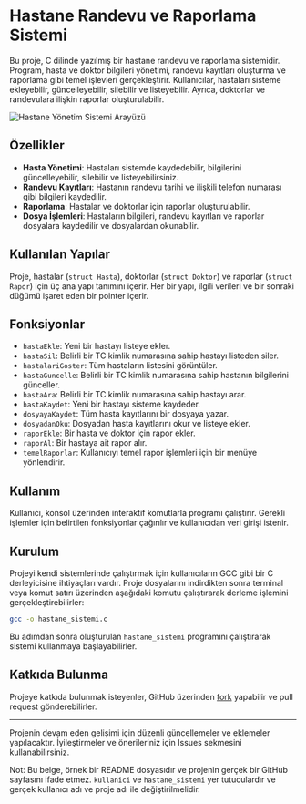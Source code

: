 # Hastane Randevu ve Raporlama Sistemi

Bu proje, C dilinde yazılmış bir hastane randevu ve raporlama sistemidir. Program, hasta ve doktor bilgileri yönetimi, randevu kayıtları oluşturma ve raporlama gibi temel işlevleri gerçekleştirir. Kullanıcılar, hastaları sisteme ekleyebilir, güncelleyebilir, silebilir ve listeyebilir. Ayrıca, doktorlar ve randevulara ilişkin raporlar oluşturulabilir.

![Hastane Yönetim Sistemi Arayüzü]([https://hizliresim.com/4mi5ape])

## Özellikler

- **Hasta Yönetimi**: Hastaları sistemde kaydedebilir, bilgilerini güncelleyebilir, silebilir ve listeyebilirsiniz.
- **Randevu Kayıtları**: Hastanın randevu tarihi ve ilişkili telefon numarası gibi bilgileri kaydedilir.
- **Raporlama**: Hastalar ve doktorlar için raporlar oluşturulabilir.
- **Dosya İşlemleri**: Hastaların bilgileri, randevu kayıtları ve raporlar dosyalara kaydedilir ve dosyalardan okunabilir.

## Kullanılan Yapılar

Proje, hastalar (`struct Hasta`), doktorlar (`struct Doktor`) ve raporlar (`struct Rapor`) için üç ana yapı tanımını içerir. Her bir yapı, ilgili verileri ve bir sonraki düğümü işaret eden bir pointer içerir.

## Fonksiyonlar

- `hastaEkle`: Yeni bir hastayı listeye ekler.
- `hastaSil`: Belirli bir TC kimlik numarasına sahip hastayı listeden siler.
- `hastalariGoster`: Tüm hastaların listesini görüntüler.
- `hastaGuncelle`: Belirli bir TC kimlik numarasına sahip hastanın bilgilerini günceller.
- `hastaAra`: Belirli bir TC kimlik numarasına sahip hastayı arar.
- `hastaKaydet`: Yeni bir hastayı sisteme kaydeder.
- `dosyayaKaydet`: Tüm hasta kayıtlarını bir dosyaya yazar.
- `dosyadanOku`: Dosyadan hasta kayıtlarını okur ve listeye ekler.
- `raporEkle`: Bir hasta ve doktor için rapor ekler.
- `raporAl`: Bir hastaya ait rapor alır.
- `temelRaporlar`: Kullanıcıyı temel rapor işlemleri için bir menüye yönlendirir.

## Kullanım

Kullanıcı, konsol üzerinden interaktif komutlarla programı çalıştırır. Gerekli işlemler için belirtilen fonksiyonlar çağırılır ve kullanıcıdan veri girişi istenir.

## Kurulum

Projeyi kendi sistemlerinde çalıştırmak için kullanıcıların GCC gibi bir C derleyicisine ihtiyaçları vardır. Proje dosyalarını indirdikten sonra terminal veya komut satırı üzerinden aşağıdaki komutu çalıştırarak derleme işlemini gerçekleştirebilirler:

```sh
gcc -o hastane_sistemi.c
```

Bu adımdan sonra oluşturulan `hastane_sistemi` programını çalıştırarak sistemi kullanmaya başlayabilirler.

## Katkıda Bulunma

Projeye katkıda bulunmak isteyenler, GitHub üzerinden [fork](https://github.com/kullanici/hastane_sistemi/fork) yapabilir ve pull request gönderebilirler.

---

Projenin devam eden gelişimi için düzenli güncellemeler ve eklemeler yapılacaktır. İyileştirmeler ve önerileriniz için Issues sekmesini kullanabilirsiniz.

Not: Bu belge, örnek bir README dosyasıdır ve projenin gerçek bir GitHub sayfasını ifade etmez. `kullanici` ve `hastane_sistemi` yer tutuculardır ve gerçek kullanıcı adı ve proje adı ile değiştirilmelidir.
